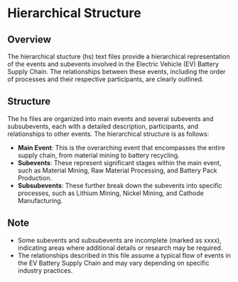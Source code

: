# Hierarchical Structure

## Overview 

The hierarchical stucture (hs) text files provide a hierarchical representation of the events and subevents involved in the Electric Vehicle (EV) Battery Supply Chain. The relationships between these events, including the order of processes and their respective participants, are clearly outlined.

## Structure

The hs files are organized into main events and several subevents and subsubevents, each with a detailed description, participants, and relationships to other events. The hierarchical structure is as follows:

- **Main Event**: This is the overarching event that encompasses the entire supply chain, from material mining to battery recycling.
- **Subevents**: These represent significant stages within the main event, such as Material Mining, Raw Material Processing, and Battery Pack Production.
- **Subsubevents**: These further break down the subevents into specific processes, such as Lithium Mining, Nickel Mining, and Cathode Manufacturing.

## Note

- Some subevents and subsubevents are incomplete (marked as xxxx), indicating areas where additional details or research may be required.
- The relationships described in this file assume a typical flow of events in the EV Battery Supply Chain and may vary depending on specific industry practices.
